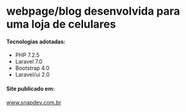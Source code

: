 <h1> webpage/blog desenvolvida para uma loja de celulares </h1>

<h4>Tecnologias adotadas:</h4>

<ul>
    <li>PHP 7.2.5</li>
    <li>Laravel 7.0</li>
    <li>Bootstrap 4.0</li>
    <li>Laravel/ui 2.0</li>
</ul>

<h4>Site publicado em:</h4>
<a href="www.snapdev.com.br"> www.snapdev.com.br </a>

